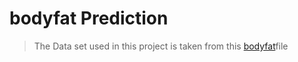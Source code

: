 # bodyfat Prediction 
>The Data set used in this project is taken from this [bodyfat](https://github.com/VinayKumar939/Body-s-Fat/blob/main/bodyfat.csv)file
